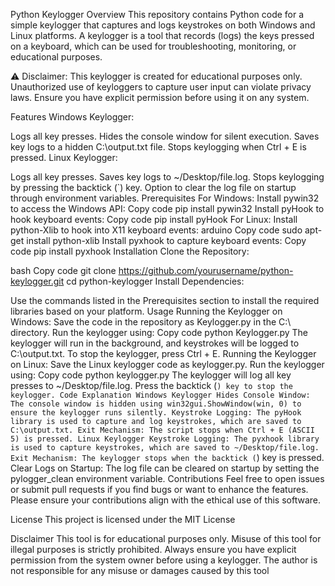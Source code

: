 Python Keylogger
Overview
This repository contains Python code for a simple keylogger that captures and logs keystrokes on both Windows and Linux platforms. A keylogger is a tool that records (logs) the keys pressed on a keyboard, which can be used for troubleshooting, monitoring, or educational purposes.

⚠️ Disclaimer: This keylogger is created for educational purposes only. Unauthorized use of keyloggers to capture user input can violate privacy laws. Ensure you have explicit permission before using it on any system.

Features
Windows Keylogger:

Logs all key presses.
Hides the console window for silent execution.
Saves key logs to a hidden C:\output.txt file.
Stops keylogging when Ctrl + E is pressed.
Linux Keylogger:

Logs all key presses.
Saves key logs to ~/Desktop/file.log.
Stops keylogging by pressing the backtick (`) key.
Option to clear the log file on startup through environment variables.
Prerequisites
For Windows:
Install pywin32 to access the Windows API:
Copy code
pip install pywin32
Install pyHook to hook keyboard events:
Copy code
pip install pyHook
For Linux:
Install python-Xlib to hook into X11 keyboard events:
arduino
Copy code
sudo apt-get install python-xlib
Install pyxhook to capture keyboard events:
Copy code
pip install pyxhook
Installation
Clone the Repository:

bash
Copy code
git clone https://github.com/yourusername/python-keylogger.git
cd python-keylogger
Install Dependencies:

Use the commands listed in the Prerequisites section to install the required libraries based on your platform.
Usage
Running the Keylogger on Windows:
Save the code in the repository as Keylogger.py in the C:\ directory.
Run the keylogger using:
Copy code
python Keylogger.py
The keylogger will run in the background, and keystrokes will be logged to C:\output.txt.
To stop the keylogger, press Ctrl + E.
Running the Keylogger on Linux:
Save the Linux keylogger code as keylogger.py.
Run the keylogger using:
Copy code
python keylogger.py
The keylogger will log all key presses to ~/Desktop/file.log.
Press the backtick (`) key to stop the keylogger.
Code Explanation
Windows Keylogger
Hides Console Window: The console window is hidden using win32gui.ShowWindow(win, 0) to ensure the keylogger runs silently.
Keystroke Logging: The pyHook library is used to capture and log keystrokes, which are saved to C:\output.txt.
Exit Mechanism: The script stops when Ctrl + E (ASCII 5) is pressed.
Linux Keylogger
Keystroke Logging: The pyxhook library is used to capture keystrokes, which are saved to ~/Desktop/file.log.
Exit Mechanism: The keylogger stops when the backtick (`) key is pressed.
Clear Logs on Startup: The log file can be cleared on startup by setting the pylogger_clean environment variable.
Contributions
Feel free to open issues or submit pull requests if you find bugs or want to enhance the features. Please ensure your contributions align with the ethical use of this software.

License
This project is licensed under the MIT License 

Disclaimer
This tool is for educational purposes only. Misuse of this tool for illegal purposes is strictly prohibited. Always ensure you have explicit permission from the system owner before using a keylogger. The author is not responsible for any misuse or damages caused by this tool
